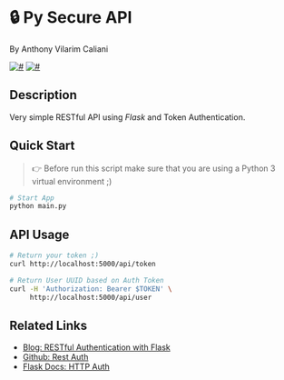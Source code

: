 # 🔒 Py Secure API
By Anthony Vilarim Caliani

[![#](https://img.shields.io/badge/licence-MIT-blue.svg)](#) [![#](https://img.shields.io/badge/python-3-yellow.svg)](#)

## Description
Very simple RESTful API using _Flask_ and Token Authentication.

## Quick Start

> 👉 Before run this script make sure that you are using a Python 3 virtual environment ;)

```sh
# Start App
python main.py
```

## API Usage
```sh
# Return your token ;)
curl http://localhost:5000/api/token

# Return User UUID based on Auth Token
curl -H 'Authorization: Bearer $TOKEN' \
     http://localhost:5000/api/user
```

## Related Links

- [Blog: RESTful Authentication with Flask](https://blog.miguelgrinberg.com/post/restful-authentication-with-flask)
- [Github: Rest Auth](https://github.com/miguelgrinberg/REST-auth/blob/master/api.py)
- [Flask Docs: HTTP Auth](https://flask-httpauth.readthedocs.io/en/latest/)
